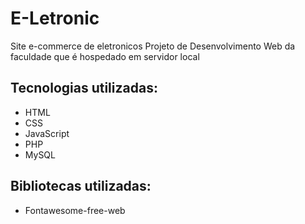 # E-Letronic
 Site e-commerce de eletronicos
 Projeto de Desenvolvimento Web da faculdade que é
 hospedado em servidor local

 ## Tecnologias utilizadas:
 - HTML
 - CSS
 - JavaScript
 - PHP
 - MySQL

## Bibliotecas utilizadas:
- Fontawesome-free-web
